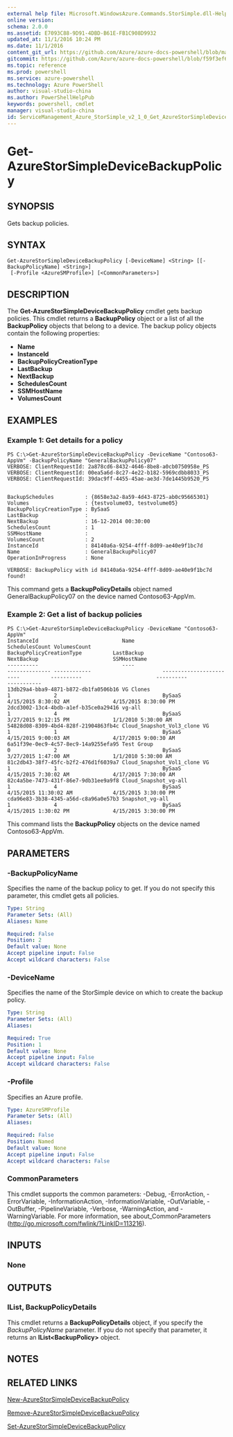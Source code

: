 ```yaml
---
external help file: Microsoft.WindowsAzure.Commands.StorSimple.dll-Help.xml
online version: 
schema: 2.0.0
ms.assetid: E7093C88-9D91-4DBD-B61E-FB1C908D9932
updated_at: 11/1/2016 10:24 PM
ms.date: 11/1/2016
content_git_url: https://github.com/Azure/azure-docs-powershell/blob/master/azureps-cmdlets-docs/ServiceManagement/Azure.StorSimple/v2.1.0/Get-AzureStorSimpleDeviceBackupPolicy.md
gitcommit: https://github.com/Azure/azure-docs-powershell/blob/f59f3ef60bc592383812213e69fd77ba950759ed/azureps-cmdlets-docs/ServiceManagement/Azure.StorSimple/v2.1.0/Get-AzureStorSimpleDeviceBackupPolicy.md
ms.topic: reference
ms.prod: powershell
ms.service: azure-powershell
ms.technology: Azure PowerShell
author: visual-studio-china
ms.author: PowerShellHelpPub
keywords: powershell, cmdlet
manager: visual-studio-china
id: ServiceManagement_Azure_StorSimple_v2_1_0_Get_AzureStorSimpleDeviceBackupPolicy_md
---
```


# Get-AzureStorSimpleDeviceBackupPolicy

## SYNOPSIS
Gets backup policies.

## SYNTAX

```
Get-AzureStorSimpleDeviceBackupPolicy [-DeviceName] <String> [[-BackupPolicyName] <String>]
 [-Profile <AzureSMProfile>] [<CommonParameters>]
```

## DESCRIPTION
The **Get-AzureStorSimpleDeviceBackupPolicy** cmdlet gets backup policies.
This cmdlet returns a **BackupPolicy** object or a list of all the **BackupPolicy** objects that belong to a device.
The backup policy objects contain the following properties: 

- **Name**
- **InstanceId**
- **BackupPolicyCreationType**
- **LastBackup**
- **NextBackup**
- **SchedulesCount**
- **SSMHostName**
- **VolumesCount**

## EXAMPLES

### Example 1: Get details for a policy
```
PS C:\>Get-AzureStorSimpleDeviceBackupPolicy -DeviceName "Contoso63-AppVm" -BackupPolicyName "GeneralBackupPolicy07"
VERBOSE: ClientRequestId: 2a878cd6-8432-4646-8be8-a0cb0750958e_PS
VERBOSE: ClientRequestId: 00ea5a6d-8c27-4e22-b182-5969cdbb8033_PS
VERBOSE: ClientRequestId: 39dac9ff-4455-45ae-ae3d-7de1445b9520_PS


BackupSchedules          : {8658e3a2-8a59-4d43-8725-ab0c95665301}
Volumes                  : {testvolume03, testvolume05}
BackupPolicyCreationType : BySaaS
LastBackup               : 
NextBackup               : 16-12-2014 00:30:00
SchedulesCount           : 1
SSMHostName              : 
VolumesCount             : 2
InstanceId               : 84140a6a-9254-4fff-8d09-ae40e9f1bc7d
Name                     : GeneralBackupPolicy07
OperationInProgress      : None

VERBOSE: BackupPolicy with id 84140a6a-9254-4fff-8d09-ae40e9f1bc7d found!
```

This command gets a **BackupPolicyDetails** object named GeneralBackupPolicy07 on the device named Contoso63-AppVm.

### Example 2: Get a list of backup policies
```
PS C:\>Get-AzureStorSimpleDeviceBackupPolicy -DeviceName "Contoso63-AppVm"
InstanceId                           Name                               SchedulesCount VolumesCount                       BackupPolicyCreationType          LastBackup                        NextBackup                        SSMHostName                      
----------                           ----                               -------------- ------------                       ------------------------          ----------                        ----------                        -----------                      
13db29a4-bba9-4871-b872-db1fa0506b16 VG Clones                          1              2                                  BySaaS                            4/15/2015 8:30:02 AM              4/15/2015 8:30:00 PM                                               
2dcd3002-13c4-4bdb-a1ef-b35ce0a29416 vg-all                             1              4                                  BySaaS                            3/27/2015 9:12:15 PM              1/1/2010 5:30:00 AM                                                
54828d08-8309-4bd4-828f-21904863fb4c Cloud_Snapshot_Vol3_clone VG       1              1                                  BySaaS                            4/15/2015 9:00:03 AM              4/17/2015 9:00:30 AM                                               
6a51f39e-0ec9-4c57-8ec9-14a9255efa95 Test Group                         0              2                                  BySaaS                            3/27/2015 1:47:00 AM              1/1/2010 5:30:00 AM                                                
81c2db43-38f7-45fc-b2f2-476d1f6039a7 Cloud_Snapshot_Vol1_clone VG       1              1                                  BySaaS                            4/15/2015 7:30:02 AM              4/17/2015 7:30:00 AM                                               
82c4a5be-7473-431f-86e7-9db31ee9a9f8 Cloud_Snapshot_vg-all              1              4                                  BySaaS                            4/15/2015 11:30:02 AM             4/15/2015 3:30:00 PM                                               
cda96e83-3b38-4345-a56d-c8a96a0e57b3 Snapshot_vg-all                    1              4                                  BySaaS                            4/15/2015 1:30:02 PM              4/15/2015 3:30:00 PM
```

This command lists the **BackupPolicy** objects on the device named Contoso63-AppVm.

## PARAMETERS

### -BackupPolicyName
Specifies the name of the backup policy to get.
If you do not specify this parameter, this cmdlet gets all policies.

```yaml
Type: String
Parameter Sets: (All)
Aliases: Name

Required: False
Position: 2
Default value: None
Accept pipeline input: False
Accept wildcard characters: False
```

### -DeviceName
Specifies the name of the StorSimple device on which to create the backup policy.

```yaml
Type: String
Parameter Sets: (All)
Aliases: 

Required: True
Position: 1
Default value: None
Accept pipeline input: False
Accept wildcard characters: False
```

### -Profile
Specifies an Azure profile.

```yaml
Type: AzureSMProfile
Parameter Sets: (All)
Aliases: 

Required: False
Position: Named
Default value: None
Accept pipeline input: False
Accept wildcard characters: False
```

### CommonParameters
This cmdlet supports the common parameters: -Debug, -ErrorAction, -ErrorVariable, -InformationAction, -InformationVariable, -OutVariable, -OutBuffer, -PipelineVariable, -Verbose, -WarningAction, and -WarningVariable. For more information, see about_CommonParameters (http://go.microsoft.com/fwlink/?LinkID=113216).

## INPUTS

### None

## OUTPUTS

### IList<BackupPolicy>, BackupPolicyDetails
This cmdlet returns a **BackupPolicyDetails** object, if you specify the *BackupPolicyName* parameter.
If you do not specify that parameter, it returns an **IList\<BackupPolicy\>** object.

## NOTES

## RELATED LINKS

[New-AzureStorSimpleDeviceBackupPolicy](xref:ServiceManagement/Azure.StorSimple/v2.1.0/New-AzureStorSimpleDeviceBackupPolicy.md)

[Remove-AzureStorSimpleDeviceBackupPolicy](xref:ServiceManagement/Azure.StorSimple/v2.1.0/Remove-AzureStorSimpleDeviceBackupPolicy.md)

[Set-AzureStorSimpleDeviceBackupPolicy](xref:ServiceManagement/Azure.StorSimple/v2.1.0/Set-AzureStorSimpleDeviceBackupPolicy.md)


